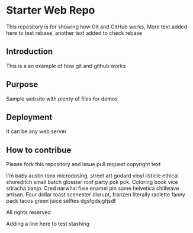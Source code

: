 # Starter Web Repo

This repository is for showing how Git and GitHub works, More text added here to test rebase, another text added to check rebase

## Introduction
This is a an example of how git and github works

## Purpose

Sample website with plenty of files for demos


## Deployment
It can be any web server

## How to contribue
Please fork this repository and issue pull request
copyright text

I'm baby austin tonx microdosing, street art godard vinyl listicle ethical shoreditch small batch glossier roof party pok pok. Coloring book vice sriracha banjo. Cred narwhal fixie enamel pin same helvetica chillwave artisan. Four dollar toast scenester disrupt, franzen literally raclette fanny pack tacos green juice selfies 
dgsfgdsjgfjsdf

All rights reserved

Adding a line here to test stashing